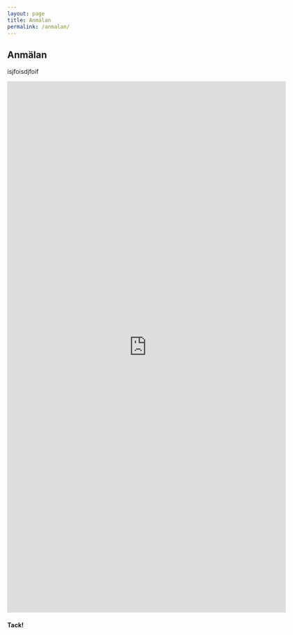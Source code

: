 ```yaml
---
layout: page
title: Anmälan
permalink: /anmalan/
---
```



## Anmälan
isjfoisdjfoif

<iframe src="https://docs.google.com/forms/d/e/1FAIpQLSew6i6Gxu7A-OyigZpUx7kKNky9EKE7QwD4Edt24xcBE63xNQ/viewform?embedded=true" width="640" height="1221" frameborder="0" marginheight="0" marginwidth="0">Loading…</iframe>

#### Tack!

